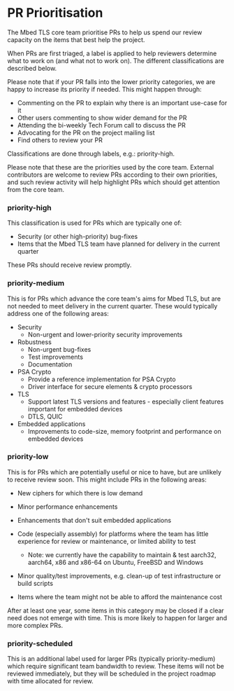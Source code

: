 # PR Prioritisation

The Mbed TLS core team prioritise PRs to help us spend our review capacity on the items that best help the project.

When PRs are first triaged, a label is applied to help reviewers determine what to work on (and what not to work on). The different classifications are described below.

Please note that if your PR falls into the lower priority categories, we are happy to increase its priority if needed. This might happen through:

- Commenting on the PR to explain why there is an important use-case for it
- Other users commenting to show wider demand for the PR
- Attending the bi-weekly Tech Forum call to discuss the PR
- Advocating for the PR on the project mailing list
- Find others to review your PR

Classifications are done through labels, e.g.: priority-high.

Please note that these are the priorities used by the core team. External contributors are welcome to review PRs according to their own priorities, and such review activity will help highlight PRs which should get attention from the core team.


### priority-high

This classification is used for PRs which are typically one of:

- Security (or other high-priority) bug-fixes
- Items that the Mbed TLS team have planned for delivery in the current quarter

These PRs should receive review promptly.


### priority-medium

This is for PRs which advance the core team's aims for Mbed TLS, but are not needed to meet delivery in the current quarter. These would typically address one of the following areas:

* Security
  * Non-urgent and lower-priority security improvements
* Robustness
  * Non-urgent bug-fixes
  * Test improvements
  * Documentation
* PSA Crypto
  * Provide a reference implementation for PSA Crypto
  * Driver interface for secure elements & crypto processors
* TLS
  * Support latest TLS versions and features - especially client features important for embedded devices
  * DTLS, QUIC
* Embedded applications
  * Improvements to code-size, memory footprint and performance on embedded devices


### priority-low

This is for PRs which are potentially useful or nice to have, but are unlikely to receive review soon. This might include PRs in the following areas:

* New ciphers for which there is low demand
* Minor performance enhancements
* Enhancements that don't suit embedded applications
* Code (especially assembly) for platforms where the team has little experience for review or maintenance, or limited ability to test
  * Note: we currently have the capability to maintain & test aarch32, aarch64, x86 and x86-64 on Ubuntu, FreeBSD and Windows

* Minor quality/test improvements, e.g. clean-up of test infrastructure or build scripts
* Items where the team might not be able to afford the maintenance cost

After at least one year, some items in this category may be closed if a clear need does not emerge with time. This is more likely to happen for larger and more complex PRs.


### priority-scheduled

This is an additional label used for larger PRs (typically priority-medium) which require significant team bandwidth to review. These items will not be reviewed immediately, but they will be scheduled in the project roadmap with time allocated for review.
